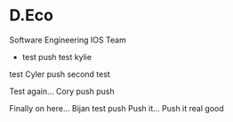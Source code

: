 # D.Eco
Software Engineering IOS Team
- test push
test kylie

test Cyler push
second test

Test again... Cory
push push

Finally on here... Bijan test push
Push it... Push it real good
